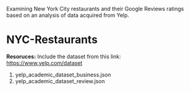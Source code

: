 Examining New York City restaurants and their Google Reviews ratings based on an analysis of data acquired from Yelp.

# NYC-Restaurants

**Resoruces:**
Include the dataset from this link: https://www.yelp.com/dataset
1. yelp_academic_dataset_business.json
2. yelp_academic_dataset_review.json
